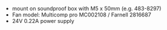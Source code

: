 - mount on soundproof box with M5 x 50mm (e.g. 483-8297)
- Fan model: Multicomp pro MC002108 / Farnell 2816687
- 24V 0.22A power supply
